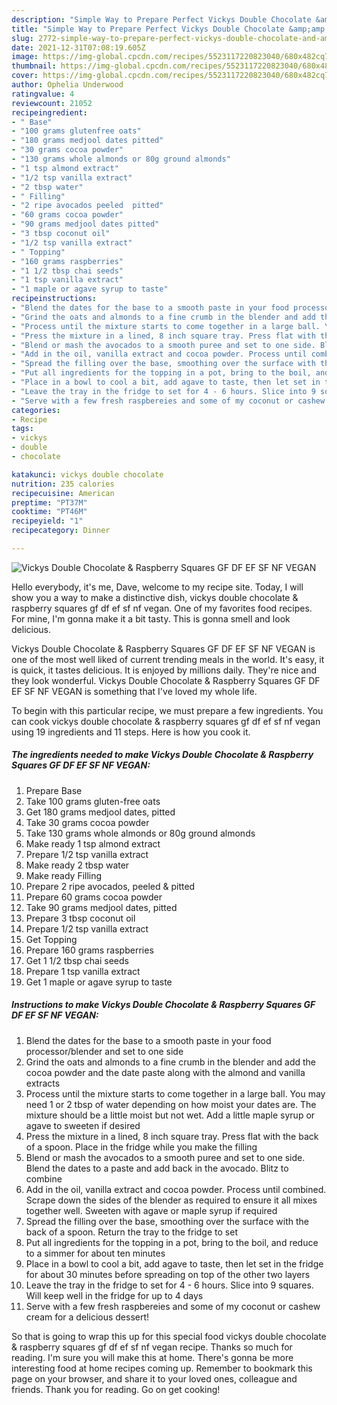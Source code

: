 ```yaml
---
description: "Simple Way to Prepare Perfect Vickys Double Chocolate &amp;amp; Raspberry Squares GF DF EF SF NF VEGAN"
title: "Simple Way to Prepare Perfect Vickys Double Chocolate &amp;amp; Raspberry Squares GF DF EF SF NF VEGAN"
slug: 2772-simple-way-to-prepare-perfect-vickys-double-chocolate-and-amp-raspberry-squares-gf-df-ef-sf-nf-vegan
date: 2021-12-31T07:08:19.605Z
image: https://img-global.cpcdn.com/recipes/5523117220823040/680x482cq70/vickys-double-chocolate-raspberry-squares-gf-df-ef-sf-nf-vegan-recipe-main-photo.jpg
thumbnail: https://img-global.cpcdn.com/recipes/5523117220823040/680x482cq70/vickys-double-chocolate-raspberry-squares-gf-df-ef-sf-nf-vegan-recipe-main-photo.jpg
cover: https://img-global.cpcdn.com/recipes/5523117220823040/680x482cq70/vickys-double-chocolate-raspberry-squares-gf-df-ef-sf-nf-vegan-recipe-main-photo.jpg
author: Ophelia Underwood
ratingvalue: 4
reviewcount: 21052
recipeingredient:
- " Base"
- "100 grams glutenfree oats"
- "180 grams medjool dates pitted"
- "30 grams cocoa powder"
- "130 grams whole almonds or 80g ground almonds"
- "1 tsp almond extract"
- "1/2 tsp vanilla extract"
- "2 tbsp water"
- " Filling"
- "2 ripe avocados peeled  pitted"
- "60 grams cocoa powder"
- "90 grams medjool dates pitted"
- "3 tbsp coconut oil"
- "1/2 tsp vanilla extract"
- " Topping"
- "160 grams raspberries"
- "1 1/2 tbsp chai seeds"
- "1 tsp vanilla extract"
- "1 maple or agave syrup to taste"
recipeinstructions:
- "Blend the dates for the base to a smooth paste in your food processor/blender and set to one side"
- "Grind the oats and almonds to a fine crumb in the blender and add the cocoa powder and the date paste along with the almond and vanilla extracts"
- "Process until the mixture starts to come together in a large ball. You may need 1 or 2 tbsp of water depending on how moist your dates are. The mixture should be a little moist but not wet. Add a little maple syrup or agave to sweeten if desired"
- "Press the mixture in a lined, 8 inch square tray. Press flat with the back of a spoon. Place in the fridge while you make the filling"
- "Blend or mash the avocados to a smooth puree and set to one side. Blend the dates to a paste and add back in the avocado. Blitz to combine"
- "Add in the oil, vanilla extract and cocoa powder. Process until combined. Scrape down the sides of the blender as required to ensure it all mixes together well. Sweeten with agave or maple syrup if required"
- "Spread the filling over the base, smoothing over the surface with the back of a spoon. Return the tray to the fridge to set"
- "Put all ingredients for the topping in a pot, bring to the boil, and reduce to a simmer for about ten minutes"
- "Place in a bowl to cool a bit, add agave to taste, then let set in the fridge for about 30 minutes before spreading on top of the other two layers"
- "Leave the tray in the fridge to set for 4 - 6 hours. Slice into 9 squares. Will keep well in the fridge for up to 4 days"
- "Serve with a few fresh raspbereies and some of my coconut or cashew cream for a delicious dessert!"
categories:
- Recipe
tags:
- vickys
- double
- chocolate

katakunci: vickys double chocolate 
nutrition: 235 calories
recipecuisine: American
preptime: "PT37M"
cooktime: "PT46M"
recipeyield: "1"
recipecategory: Dinner

---
```



![Vickys Double Chocolate &amp; Raspberry Squares GF DF EF SF NF VEGAN](https://img-global.cpcdn.com/recipes/5523117220823040/680x482cq70/vickys-double-chocolate-raspberry-squares-gf-df-ef-sf-nf-vegan-recipe-main-photo.jpg)

Hello everybody, it's me, Dave, welcome to my recipe site. Today, I will show you a way to make a distinctive dish, vickys double chocolate &amp; raspberry squares gf df ef sf nf vegan. One of my favorites food recipes. For mine, I'm gonna make it a bit tasty. This is gonna smell and look delicious.

Vickys Double Chocolate &amp; Raspberry Squares GF DF EF SF NF VEGAN is one of the most well liked of current trending meals in the world. It's easy, it is quick, it tastes delicious. It is enjoyed by millions daily. They're nice and they look wonderful. Vickys Double Chocolate &amp; Raspberry Squares GF DF EF SF NF VEGAN is something that I've loved my whole life.




To begin with this particular recipe, we must prepare a few ingredients. You can cook vickys double chocolate &amp; raspberry squares gf df ef sf nf vegan using 19 ingredients and 11 steps. Here is how you cook it.

<!--inarticleads1-->

##### The ingredients needed to make Vickys Double Chocolate &amp; Raspberry Squares GF DF EF SF NF VEGAN:

1. Prepare  Base
1. Take 100 grams gluten-free oats
1. Get 180 grams medjool dates, pitted
1. Take 30 grams cocoa powder
1. Take 130 grams whole almonds or 80g ground almonds
1. Make ready 1 tsp almond extract
1. Prepare 1/2 tsp vanilla extract
1. Make ready 2 tbsp water
1. Make ready  Filling
1. Prepare 2 ripe avocados, peeled &amp; pitted
1. Prepare 60 grams cocoa powder
1. Take 90 grams medjool dates, pitted
1. Prepare 3 tbsp coconut oil
1. Prepare 1/2 tsp vanilla extract
1. Get  Topping
1. Prepare 160 grams raspberries
1. Get 1 1/2 tbsp chai seeds
1. Prepare 1 tsp vanilla extract
1. Get 1 maple or agave syrup to taste




<!--inarticleads2-->

##### Instructions to make Vickys Double Chocolate &amp; Raspberry Squares GF DF EF SF NF VEGAN:

1. Blend the dates for the base to a smooth paste in your food processor/blender and set to one side
1. Grind the oats and almonds to a fine crumb in the blender and add the cocoa powder and the date paste along with the almond and vanilla extracts
1. Process until the mixture starts to come together in a large ball. You may need 1 or 2 tbsp of water depending on how moist your dates are. The mixture should be a little moist but not wet. Add a little maple syrup or agave to sweeten if desired
1. Press the mixture in a lined, 8 inch square tray. Press flat with the back of a spoon. Place in the fridge while you make the filling
1. Blend or mash the avocados to a smooth puree and set to one side. Blend the dates to a paste and add back in the avocado. Blitz to combine
1. Add in the oil, vanilla extract and cocoa powder. Process until combined. Scrape down the sides of the blender as required to ensure it all mixes together well. Sweeten with agave or maple syrup if required
1. Spread the filling over the base, smoothing over the surface with the back of a spoon. Return the tray to the fridge to set
1. Put all ingredients for the topping in a pot, bring to the boil, and reduce to a simmer for about ten minutes
1. Place in a bowl to cool a bit, add agave to taste, then let set in the fridge for about 30 minutes before spreading on top of the other two layers
1. Leave the tray in the fridge to set for 4 - 6 hours. Slice into 9 squares. Will keep well in the fridge for up to 4 days
1. Serve with a few fresh raspbereies and some of my coconut or cashew cream for a delicious dessert!




So that is going to wrap this up for this special food vickys double chocolate &amp; raspberry squares gf df ef sf nf vegan recipe. Thanks so much for reading. I'm sure you will make this at home. There's gonna be more interesting food at home recipes coming up. Remember to bookmark this page on your browser, and share it to your loved ones, colleague and friends. Thank you for reading. Go on get cooking!
